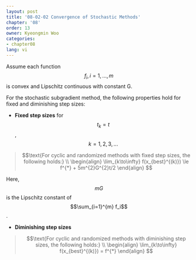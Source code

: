 ```yaml
---
layout: post
title: '08-02-02 Convergence of Stochastic Methods'
chapter: '08'
order: 13
owner: Kyeongmin Woo
categories:
- chapter08
lang: vi
---
```


Assume each function $$f_i, i = 1,...,m$$ is convex and Lipschitz continuous with constant G.

For the stochastic subgradient method, the following properties hold for fixed and diminishing step sizes:

- **Fixed step sizes** for $$t_k = t$$, $$k = 1, 2, 3, ...$$

>$$\text{For cyclic and randomized methods with fixed step sizes, the following holds:} \\
\begin{align}
\lim_{k\to\infty} f(x_{best}^{(k)}) \le f^{*} + 5m^{2}G^{2}t/2
\end{align}
$$

Here, $$mG$$ is the Lipschitz constant of $$\sum_{i=1}^{m} f_i$$.

- **Diminishing step sizes**

>$$\text{For cyclic and randomized methods with diminishing step sizes, the following holds:} \\
\begin{align}
\lim_{k\to\infty} f(x_{best}^{(k)}) = f^{*}
\end{align}
$$


